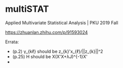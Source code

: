 # multiSTAT
Applied Multivariate Statistical Analysis | PKU 2019 Fall

https://zhuanlan.zhihu.com/p/91593024

Errata:
- (p.2) γ_{kℓ} should be z_{k}'x_{ℓ}/||z_{k}||^2
- (p.25) H should be X(X'X+λJ)^{-1}X'
- 
